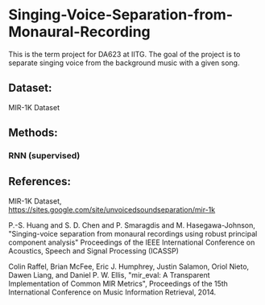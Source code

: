 # Singing-Voice-Separation-from-Monaural-Recording
This is the term project for DA623 at IITG. The goal of the project is to separate singing voice from the background music with a given song.

## Dataset:
MIR-1K Dataset


## Methods: 

### RNN (supervised)


## References:
MIR-1K Dataset, https://sites.google.com/site/unvoicedsoundseparation/mir-1k

P.-S. Huang and S. D. Chen and P. Smaragdis and M. Hasegawa-Johnson, "Singing-voice separation from monaural recordings using robust principal component analysis"
Proceedings of the IEEE International Conference on Acoustics, Speech and Signal Processing (ICASSP)

Colin Raffel, Brian McFee, Eric J. Humphrey, Justin Salamon, Oriol Nieto, Dawen Liang, and Daniel P. W. Ellis, "mir_eval: A Transparent Implementation of Common MIR Metrics", Proceedings of the 15th International Conference on Music Information Retrieval, 2014.
